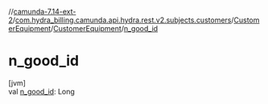 //[camunda-7.14-ext-2](../../../../index.md)/[com.hydra_billing.camunda.api.hydra.rest.v2.subjects.customers](../../index.md)/[CustomerEquipment](../index.md)/[CustomerEquipment](index.md)/[n_good_id](n_good_id.md)

# n_good_id

[jvm]\
val [n_good_id](n_good_id.md): Long

